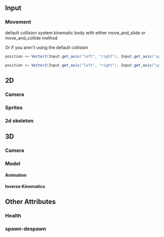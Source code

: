 
## Input

### Movement

default collision system
kinematic body with either move_and_slide or move_and_collide method


Or if you aren't using the default collision
```c#
position += Vector2(Input.get_axis("left", "right"), Input.get_axis("up", "down"));

position += Vector2(Input.get_axis("left", "right"), Input.get_axis("up", "down")).normal;
```




## 2D

### Camera

### Sprites

### 2d skeleton

## 3D

### Camera

### Model
#### Animation
#### Inverse Kinematics


## Other Attributes

### Health
### spawn-despawn